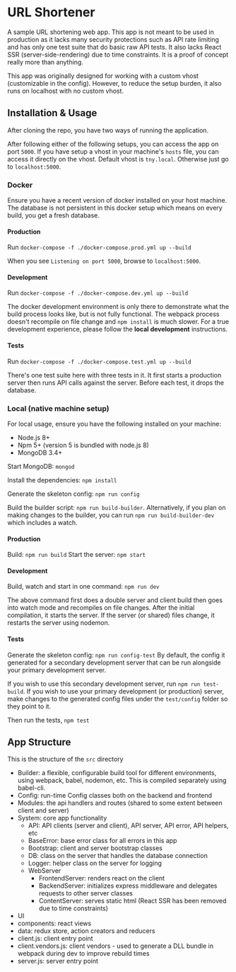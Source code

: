 # URL Shortener

A sample URL shortening web app. This app is not meant to be used in production as it lacks
many security protections such as API rate limiting and has only one test suite that do basic raw
API tests. It also lacks React SSR (server-side-rendering) due to time constraints.
It is a proof of concept really more than anything.

This app was originally designed for working with a custom vhost (customizable in the config).
However, to reduce the setup burden, it also runs on localhost with no custom vhost.

## Installation & Usage

After cloning the repo, you have two ways of running the application.

After following either of the following setups, you can access the app on port `5000`. If you have setup
a vhost in your machine's `hosts` file, you can access it directly on the vhost. Default vhost is `tny.local`.
Otherwise just go to `localhost:5000`. 

### Docker
Ensure you have a recent version of docker installed on your host machine.
The database is not persistent in this docker setup which means on every build, you get a fresh database.

#### Production
Run `docker-compose -f ./docker-compose.prod.yml up --build`

When you see `Listening on port 5000`, browse to `localhost:5000`.

#### Development
Run `docker-compose -f ./docker-compose.dev.yml up --build`

The docker development environment is only there to demonstrate what the build process looks like,
but is not fully functional. The webpack process doesn't recompile on file change and `npm install` is much
slower. For a true development experience, please follow the **local development** instructions.

#### Tests
Run `docker-compose -f ./docker-compose.test.yml up --build`

There's one test suite here with three tests in it. It first starts a production server then runs API calls against the
server. Before each test, it drops the database.

### Local (native machine setup)
For local usage, ensure you have the following installed on your machine:

- Node.js 8+
- Npm 5+ (version 5 is bundled with node.js 8)
- MongoDB 3.4+

Start MongoDB: `mongod`

Install the dependencies: `npm install`

Generate the skeleton config: `npm run config`

Build the builder script: `npm run build-builder`.
Alternatively, if you plan on making changes to the builder,
you can run `npm run build-builder-dev` which includes a watch.

#### Production
Build: `npm run build`
Start the server: `npm start`

#### Development
Build, watch and start in one command: `npm run dev`

The above command first does a double server and client build then goes into watch mode and recompiles on file changes.
After the initial compilation, it starts the server. If the server (or shared) files change, it restarts the server using nodemon.

#### Tests
Generate the skeleton config: `npm run config-test`
By default, the config it generated for a secondary development server that can be run alongside your primary development server.

If you wish to use this secondary development server, run `npm run test-build`.
If you wish to use your primary development (or production) server,
make changes to the generated config files under the `test/config` folder so they point to it.

Then run the tests, `npm test`

## App Structure
This is the structure of the `src` directory

- Builder: a flexible, configurable build tool for different environments,
using webpack, babel, nodemon, etc. This is compiled separately using babel-cli.
- Config: run-time Config classes both on the backend and frontend
- Modules: the api handlers and routes (shared to some extent between client and server)
- System: core app functionality
	- API: API clients (server and client), API server, API error, API helpers, etc
	- BaseError: base error class for all errors in this app
	- Bootstrap: client and server bootstrap classes
	- DB: class on the server that handles the database connection
	- Logger: helper class on the server for logging
	- WebServer
		- FrontendServer: renders react on the client
		- BackendServer: initializes express middleware and delegates requests to other server classes
		- ContentServer: serves static html (React SSR has been removed due to time constraints)
- UI
 - components: react views
 - data: redux store, action creators and reducers
- client.js: client entry point
- client.vendors.js: client vendors - used to generate a DLL bundle in webpack during dev to improve rebuild times
- server.js: server entry point